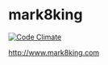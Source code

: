 mark8king
=========
[![Code Climate](https://codeclimate.com/github/vjdhama/mark8king/badges/gpa.svg)](https://codeclimate.com/github/vjdhama/mark8king)

http://www.mark8king.com
